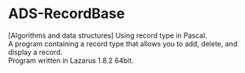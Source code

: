 # ADS-RecordBase
 [Algorithms and data structures] Using record type in Pascal.  
 A program containing a record type that allows you to add, delete, and display a record.  
   Program written in Lazarus 1.8.2 64bit.
